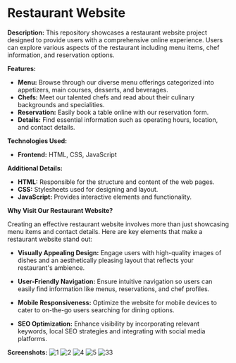 # Restaurant Website

**Description:**
This repository showcases a restaurant website project designed to provide users with a comprehensive online experience. Users can explore various aspects of the restaurant including menu items, chef information, and reservation options.

**Features:**

- **Menu:** Browse through our diverse menu offerings categorized into appetizers, main courses, desserts, and beverages.
- **Chefs:** Meet our talented chefs and read about their culinary backgrounds and specialities.
- **Reservation:** Easily book a table online with our reservation form.
- **Details:** Find essential information such as operating hours, location, and contact details.

**Technologies Used:**

- **Frontend:** HTML, CSS, JavaScript

**Additional Details:**

- **HTML:** Responsible for the structure and content of the web pages.
- **CSS:** Stylesheets used for designing and layout.
- **JavaScript:** Provides interactive elements and functionality.

**Why Visit Our Restaurant Website?**

Creating an effective restaurant website involves more than just showcasing menu items and contact details. Here are key elements that make a restaurant website stand out:

- **Visually Appealing Design:** Engage users with high-quality images of dishes and an aesthetically pleasing layout that reflects your restaurant's ambience.
  
- **User-Friendly Navigation:** Ensure intuitive navigation so users can easily find information like menus, reservations, and chef profiles.
  
- **Mobile Responsiveness:** Optimize the website for mobile devices to cater to on-the-go users searching for dining options.
  
- **SEO Optimization:** Enhance visibility by incorporating relevant keywords, local SEO strategies and integrating with social media platforms.

**Screenshots:**
![1](https://github.com/shayanjaviid/Random-Characters-Program/assets/104303445/c3dec119-285f-489e-b10c-43964ece03a6)
![2](https://github.com/shayanjaviid/Random-Characters-Program/assets/104303445/f6b6fa1d-a55c-4cd2-ad11-52cb3011b742)
![4](https://github.com/shayanjaviid/Random-Characters-Program/assets/104303445/25849b52-705e-475d-bdba-e453e43fceea)
![5](https://github.com/shayanjaviid/Random-Characters-Program/assets/104303445/b5a4b134-3984-4d2c-a986-f8578b7dae67)
![33](https://github.com/shayanjaviid/Random-Characters-Program/assets/104303445/26046f94-7ce7-489d-83b9-50aa96052aa0)
